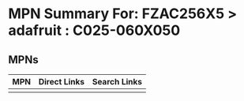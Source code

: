 



# MPN Summary For: FZAC256X5 > adafruit : C025-060X050

## MPNs
  

|MPN|Direct Links|Search Links|
| :--- | :--- | :--- |
||||
